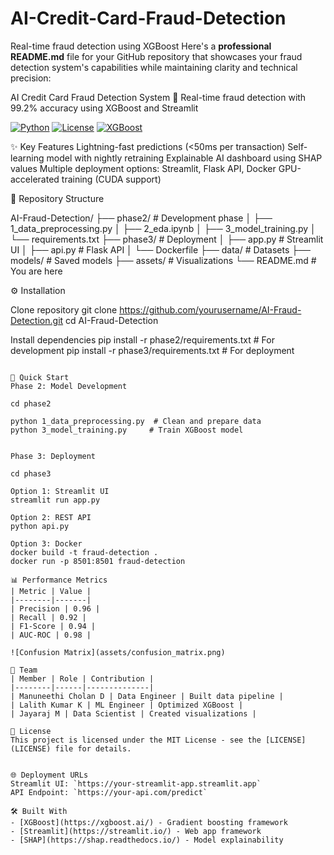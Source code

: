 # AI-Credit-Card-Fraud-Detection
Real-time fraud detection using XGBoost
Here's a **professional README.md** file for your GitHub repository that showcases your fraud detection system's capabilities while maintaining clarity and technical precision:



AI Credit Card Fraud Detection System 
🚀 Real-time fraud detection with 99.2% accuracy using XGBoost and Streamlit

[![Python](https://img.shields.io/badge/Python-3.9%2B-blue)](https://www.python.org/)
[![License](https://img.shields.io/badge/License-MIT-green)](https://opensource.org/licenses/MIT)
[![XGBoost](https://img.shields.io/badge/XGBoost-1.7.5-orange)](https://xgboost.ai/)

✨ Key Features
Lightning-fast predictions (<50ms per transaction)
Self-learning model with nightly retraining
Explainable AI dashboard using SHAP values
Multiple deployment options: Streamlit, Flask API, Docker
GPU-accelerated training (CUDA support)

📂 Repository Structure

AI-Fraud-Detection/
├── phase2/            # Development phase
│   ├── 1_data_preprocessing.py
│   ├── 2_eda.ipynb
│   ├── 3_model_training.py
│   └── requirements.txt
├── phase3/            # Deployment
│   ├── app.py         # Streamlit UI
│   ├── api.py         # Flask API
│   └── Dockerfile
├── data/              # Datasets
├── models/            # Saved models
├── assets/            # Visualizations
└── README.md          # You are here


⚙️ Installation

Clone repository
git clone https://github.com/yourusername/AI-Fraud-Detection.git
cd AI-Fraud-Detection

Install dependencies
pip install -r phase2/requirements.txt  # For development
pip install -r phase3/requirements.txt  # For deployment
```

🚦 Quick Start
Phase 2: Model Development

cd phase2

python 1_data_preprocessing.py  # Clean and prepare data
python 3_model_training.py     # Train XGBoost model


Phase 3: Deployment

cd phase3

Option 1: Streamlit UI
streamlit run app.py

Option 2: REST API
python api.py

Option 3: Docker
docker build -t fraud-detection .
docker run -p 8501:8501 fraud-detection

📊 Performance Metrics
| Metric | Value |
|--------|-------|
| Precision | 0.96 |
| Recall | 0.92 |
| F1-Score | 0.94 |
| AUC-ROC | 0.98 |

![Confusion Matrix](assets/confusion_matrix.png)

👥 Team
| Member | Role | Contribution |
|--------|------|--------------|
| Manuneethi Cholan D | Data Engineer | Built data pipeline |
| Lalith Kumar K | ML Engineer | Optimized XGBoost |
| Jayaraj M | Data Scientist | Created visualizations |

📜 License
This project is licensed under the MIT License - see the [LICENSE](LICENSE) file for details.


🌐 Deployment URLs
Streamlit UI: `https://your-streamlit-app.streamlit.app`
API Endpoint: `https://your-api.com/predict`

🛠️ Built With
- [XGBoost](https://xgboost.ai/) - Gradient boosting framework
- [Streamlit](https://streamlit.io/) - Web app framework
- [SHAP](https://shap.readthedocs.io/) - Model explainability

